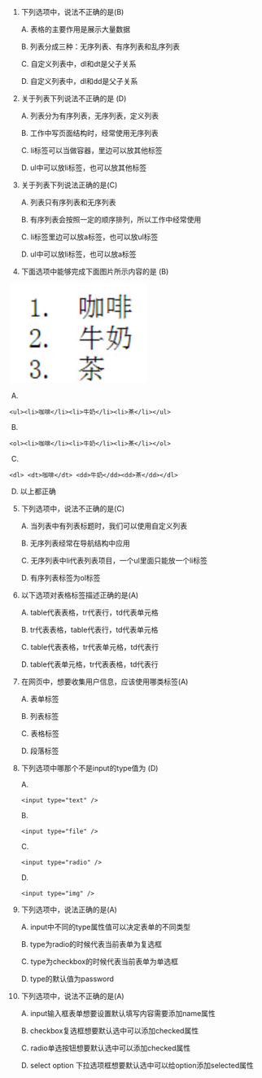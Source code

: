 1. 
   下列选项中，说法不正确的是(B)

   A. 表格的主要作用是展示大量数据

   B. 列表分成三种：无序列表、有序列表和乱序列表

   C. 自定义列表中，dl和dt是父子关系

   D. 自定义列表中，dl和dd是父子关系



2. 关于列表下列说法不正确的是 (D)

   A. 列表分为有序列表，无序列表，定义列表

   B. 工作中写页面结构时，经常使用无序列表

   C. li标签可以当做容器，里边可以放其他标签

   D. ul中可以放li标签，也可以放其他标签



3. 关于列表下列说法正确的是(C)

   A. 列表只有序列表和无序列表

   B. 有序列表会按照一定的顺序排列，所以工作中经常使用

   C. li标签里边可以放a标签，也可以放ul标签

   D. ul中可以放li标签，也可以放a标签



4. 下面选项中能够完成下面图片所示内容的是 (B)

<img src="./assets/image-20230610165637005.png" alt="image-20230610165637005" style="zoom:50%;" />

​	A. 

```
<ul><li>咖啡</li><li>牛奶</li><li>茶</li></ul>
```

​	B. 

```
<ol><li>咖啡</li><li>牛奶</li><li>茶</li></ol>
```

​	C. 

```
<dl> <dt>咖啡</dt> <dd>牛奶</dd><dd>茶</dd></dl>
```

​	D. 以上都正确



5. 下列选项中，说法不正确的是(C)

   A. 当列表中有列表标题时，我们可以使用自定义列表

   B. 无序列表经常在导航结构中应用

   C. 无序列表中li代表列表项目，一个ul里面只能放一个li标签

   D. 有序列表标签为ol标签



6. 以下选项对表格标签描述正确的是(A)

   A. table代表表格，tr代表行，td代表单元格

   B. tr代表表格，table代表行，td代表单元格

   C. table代表表格，tr代表单元格，td代表行

   D. table代表单元格，tr代表表格，td代表行



7. 
   在网页中，想要收集用户信息，应该使用哪类标签(A)

   A. 表单标签

   B. 列表标签

   C. 表格标签

   D. 段落标签



8. 下列选项中哪那个不是input的type值为 (D)

   A. 

   ```
   <input type="text" />
   ```

   B. 

   ```
   <input type="file" />
   ```

   C. 

   ```
   <input type="radio" />
   ```

   D. 

   ```
   <input type="img" />
   ```



9. 下列选项中，说法正确的是(A)

   A. input中不同的type属性值可以决定表单的不同类型

   B. type为radio的时候代表当前表单为复选框

   C. type为checkbox的时候代表当前表单为单选框

   D. type的默认值为password



10. 下列选项中，说法不正确的是(A)

    A. input输入框表单想要设置默认填写内容需要添加name属性

    B. checkbox复选框想要默认选中可以添加checked属性

    C. radio单选按钮想要默认选中可以添加checked属性

    D. select option 下拉选项框想要默认选中可以给option添加selected属性




